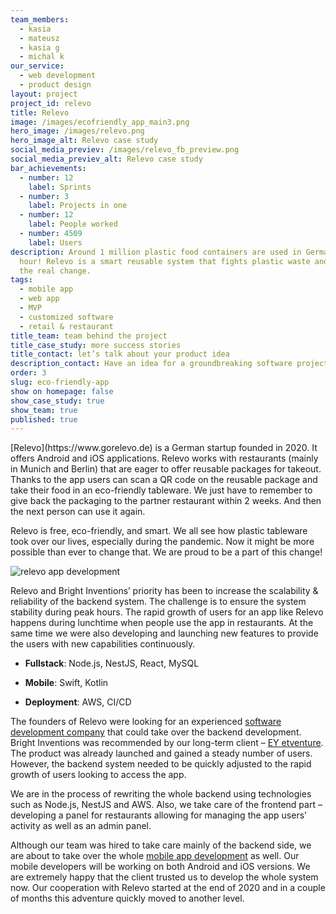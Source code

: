 ```yaml
---
team_members:
  - kasia
  - mateusz
  - kasia g
  - michal k
our_service:
  - web development
  - product design
layout: project
project_id: relevo
title: Relevo
image: /images/ecofriendly_app_main3.png
hero_image: /images/relevo.png
hero_image_alt: Relevo case study
social_media_previev: /images/relevo_fb_preview.png
social_media_previev_alt: Relevo case study
bar_achievements:
  - number: 12
    label: Sprints
  - number: 3
    label: Projects in one
  - number: 12
    label: People worked
  - number: 4509
    label: Users
description: Around 1 million plastic food containers are used in Germany per
  hour! Relevo is a smart reusable system that fights plastic waste and starts
  the real change.
tags:
  - mobile app
  - web app
  - MVP
  - customized software
  - retail & restaurant
title_team: team behind the project
title_case_study: more success stories
title_contact: let’s talk about your product idea
description_contact: Have an idea for a groundbreaking software project, but don’t know where to start? Or maybe you’re looking for software development experts to help take your product to the next level? We’ll be more than happy to discuss how we can help your business succeed!
order: 3
slug: eco-friendly-app
show on homepage: false
show_case_study: true
show_team: true
published: true
---
```


<TitleWithIcon sectionTitle='about the project' titleIcon='/images/three_flags.svg' titleIconAlt='bright' />
[Relevo](https://www.gorelevo.de) is a German startup founded in 2020. It offers Android and iOS applications. Relevo works with restaurants (mainly in Munich and Berlin) that are eager to offer reusable packages for takeout. Thanks to the app users can scan a QR code on the reusable package and take their food in an eco-friendly tableware. We just have to remember to give back the packaging to the partner restaurant within 2 weeks. And then the next person can use it again.

Relevo is free, eco-friendly, and smart. We all see how plastic tableware took over our lives, especially during the pandemic. Now it might be more possible than ever to change that. We are proud to be a part of this change!
<AnchorLink href='#contactForm' text='let’s talk about your project'/>

![relevo app development](/images/ecofriendly_app_main3.png)
<AppStore googleApp='https://play.google.com/store/apps/details?id=com.relevoapp' srcGoogle='/images/google_play.png' altGoogleImage='google play' appStore='https://apps.apple.com/us/app/relevo/id1501683637' srcAppStore='/images/app_store.png' altAppStoreImage='app store'/>

<TitleWithIcon sectionTitle='main features' titleIcon='/images/three_stars.svg' titleIconAlt='bright' />
<SliderText sliderElements='[{"title":"Panel for restaurants","description":"An emergency service app that allows users to easily call for help and provide relevant authorities with personal information, exact location, and incident details."},{"title":"panel for restaurants","description":"An emergency service app that allows users to easily call for help and provide relevant authorities with personal information, exact location, and incident details."}]' />

<TitleWithIcon sectionTitle='goals' titleIcon='/images/flag.svg' titleIconAlt='bright' />
Relevo and Bright Inventions’ priority has been to increase the scalability & reliability of the backend system. The challenge is to ensure the system stability during peak hours. The rapid growth of users for an app like Relevo happens during lunchtime when people use the app in restaurants. At the same time we were also developing and launching new features to provide the users with new capabilities continuously. 

<TitleWithIcon sectionTitle='skills / stack' titleIcon='/images/skills.svg' titleIconAlt='bright' />

<Gallery images='[{"src": "/images/node.png", "alt": "node"}, {"src": "/images/nest.png", "alt": "nest"}, {"src": "/images/react.png", "alt": "react"}, {"src": "/images/MySQL.png", "alt": "MySQL"}, {"src": "/images/swift.png", "alt": "swift"}, {"src": "/images/kotlin.png", "alt": "kotlin"}, {"src": "/images/aws.png", "alt": "aws"}, {"src": "/images/ci_cd.png", "alt": "ci_cd"}]'/>

* **Fullstack**: Node.js, NestJS, React, MySQL 

* **Mobile**: Swift, Kotlin

* **Deployment**: AWS, CI/CD

<TitleWithIcon sectionTitle='challenge' titleIcon='/images/two_flags.svg' titleIconAlt='bright' />

The founders of Relevo were looking for an experienced [software development company](/) that could take over the backend development. Bright Inventions was recommended by our long-term client – [EY etventure](https://www.etventure.com). The product was already launched and gained a steady number of users. However, the backend system needed to be quickly adjusted to the rapid growth of users looking to access the app. 

We are in the process of rewriting the whole backend using technologies such as Node.js, NestJS and AWS. Also, we take care of the frontend part – developing a panel for restaurants allowing for managing the app users’ activity as well as an admin panel. 

<TitleWithIcon sectionTitle='development process' titleIcon='/images/gearwheel.svg' titleIconAlt='bright' />

Although our team was hired to take care mainly of the backend side, we are about to take over the whole [mobile app development](/our-areas/mobile-app-development) as well. Our mobile developers will be working on both Android and iOS versions. We are extremely happy that the client trusted us to develop the whole system now. Our cooperation with Relevo started at the end of 2020 and in a couple of months this adventure quickly moved to another level.
